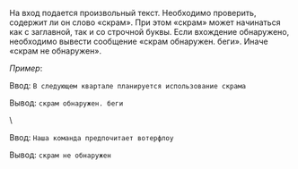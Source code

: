 На вход подается произвольный текст. Необходимо проверить, содержит ли он слово «скрам». При этом «скрам» может начинаться как с заглавной, так и со строчной буквы. Если вхождение обнаружено, необходимо вывести сообщение «скрам обнаружен. беги». Иначе «скрам не обнаружен».

*Пример*:

Ввод: `В следующем квартале планируется использование скрама`

Вывод: `скрам обнаружен. беги`

\\

Ввод: `Наша команда предпочитает вотерфлоу`

Вывод: `скрам не обнаружен`
